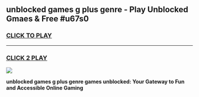 
## unblocked games g plus genre - Play Unblocked Gmaes & Free #u67s0
<h3>
<a href="https://news.freeplayer.one?title=unblocked_games_g_plus_genre&ref=24F">CLICK TO PLAY</a></h3>
<hr>

<h3>
<a href="https://news.freeplayer.one?title=unblocked_games_g_plus_genre&ref=24F">CLICK 2 PLAY</a>
  
</h3>

<a href="https://news.freeplayer.one?title=unblocked_games_g_plus_genre&ref=24F/"><img src="https://clearcache.store/games.png"></a>


**unblocked games g plus genre games unblocked: Your Gateway to Fun and Accessible Online Gaming**
